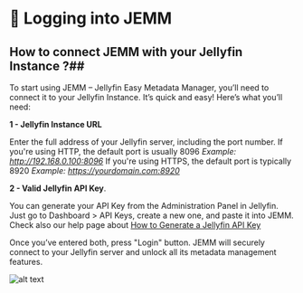 # 🔐 Logging into JEMM

## How to connect JEMM with your Jellyfin Instance ?##
To start using JEMM – Jellyfin Easy Metadata Manager, you’ll need to connect it to your Jellyfin Instance. It’s quick and easy! Here’s what you’ll need:

**1 - Jellyfin Instance URL** 

Enter the full address of your Jellyfin server, including the port number.
    If you're using HTTP, the default port is usually 8096 *Example: http://192.168.0.100:8096* 
    If you're using HTTPS, the default port is typically 8920 *Example: https://yourdomain.com:8920*



**2 - Valid Jellyfin API Key**. 

You can generate your API Key from the Administration Panel in Jellyfin. Just go to Dashboard > API Keys, create a new one, and paste it into JEMM. Check also our help page about [How to Generate a Jellyfin API Key](/about/requirements/#jellyfin-api-key)

Once you’ve entered both, press "Login" button. JEMM will securely connect to your Jellyfin server and unlock all its metadata management features.

![alt text](https://media.istockphoto.com/id/501282196/photo/laferrari.jpg?s=612x612&w=0&k=20&c=yJH3oUuhYSmta_BYdwoUOktqWps5zC86guy5hQ29608=)